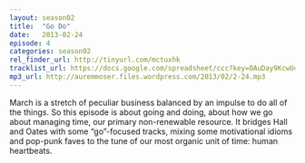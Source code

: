 ```yaml
---
layout: season02
title:  "Go Do"
date:   2013-02-24
episode: 4
categories: season02
rel_finder_url: http://tinyurl.com/mctuxhk
tracklist_url: https://docs.google.com/spreadsheet/ccc?key=0AuDay9KcwU4YdHFBUWkyZUJkdGQtWUtUMnBRdXFFTGc#gid=14
mp3_url: http://auremmoser.files.wordpress.com/2013/02/2-24.mp3
---
```


March is a stretch of peculiar business balanced by an impulse to do all of the things. So this episode is about going and doing, about how we go about managing time, our primary non-renewable resource. It bridges Hall and Oates with some “go”-focused tracks, mixing some motivational idioms and pop-punk faves to the tune of our most organic unit of time: human heartbeats.

